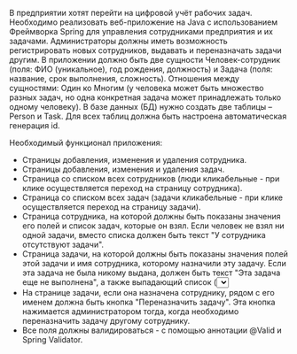 В предприятии хотят перейти на цифровой учёт рабочих задач. Необходимо реализовать веб-приложение на Java с использованием Фреймворка Spring для управления сотрудниками предприятия и их задачами. 
Администраторы должны иметь возможность регистрировать новых сотрудников, выдавать и переназначать задачи другим. В приложении должно быть две сущности Человек-сотрудник (поля: ФИО (уникальное), год рождения, должность) и Задача (поля: название, срок выполнения, сложность). 
Отношения между сущностями: Один ко Многим (у человека может быть множество разных задач, но одна конкретная задача может принадлежать только одному человеку). 
В базе данных (БД) нужно создать две таблицы – Person и Task. Для всех таблиц должна быть настроена автоматическая генерация id.

Необходимый функционал приложения:
- Страницы добавления, изменения и удаления сотрудника.
- Страницы добавления, изменения и удаления задач.
- Страница со списком всех сотрудников (люди кликабельные - при клике осуществляется переход на страницу сотрудника).
- Страница со списком всех задач (задачи кликабельные - при клике осуществляется переход на страницу задачи).
- Страница сотрудника, на которой должны быть показаны значения его полей и список задач, которые он взял.
Если человек не взял ни одной задачи, вместо списка должен быть текст "У сотрудника отсутствуют задачи".
- Страница задачи, на которой должны быть показаны значения полей этой задачи и имя сотрудника, которому назначили эту задачу.
Если эта задача не была никому выдана, должен быть текст "Эта задача еще не выполнена", а также выпадающий список (<select>) со всеми сотрудниками и кнопка "Назначить задачу".
Эта кнопка нажимается администратором тогда, когда нужно назначить задачу конкретному сотруднику. После нажатия на эту кнопку, задача должна начать принадлежать выбранному сотруднику и должна появиться в списке его задач.
- На странице задачи, если она назначена сотруднику, рядом с его именем должна быть кнопка "Переназначить задачу".
Эта кнопка нажимается администратором тогда, когда необходимо переназначить задачу другому сотруднику. 
- Все поля должны валидироваться - с помощью аннотации @Valid и Spring Validator.
